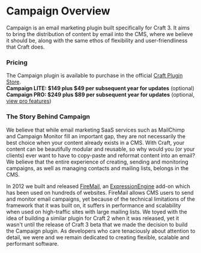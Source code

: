 # Campaign Overview

Campaign is an email marketing plugin built specifically for Craft 3. It aims to bring the distribution of content by email into the CMS, where we believe it should be, along with the same ethos of flexibility and user-friendliness that Craft does. 

### Pricing
The Campaign plugin is available to purchase in the official [Craft Plugin Store](https://plugins.craftcms.com/campaign).  
**Campaign LITE: $149 plus $49 per subsequent year for updates** (optional)  
**Campaign PRO: $249 plus $89 per subsequent year for updates** (optional, [view pro features](https://craftcampaign.com/docs/pro-features))

### The Story Behind Campaign
We believe that while email marketing SaaS services such as MailChimp and Campaign Monitor fill an important gap, they are not necessarily the best choice when your content already exists in a CMS. With Craft, your content can be beautifully modular and reusable, so why would you (or your clients) ever want to have to copy-paste and reformat content into an email? We believe that the entire experience of creating, sending and monitoring campaigns, as well as managing contacts and mailing lists, belongs in the CMS.

In 2012 we built and released [FireMail](https://putyourlightson.com/expressionengine-addons/firemail), an [ExpressionEngine](https://expressionengine.com/) add-on which has been used on hundreds of websites. FireMail allows CMS users to send and monitor email campaigns, yet because of the technical limitations of the framework that it was built on, it suffers in performance and scalability when used on high-traffic sites with large mailing lists. We toyed with the idea of building a similar plugin for Craft 2 when it was released, yet it wasn't until the release of Craft 3 beta that we made the decision to build the Campaign plugin. As developers who care tenaciously about attention to detail, we were and we remain dedicated to creating flexible, scalable and performant software.
